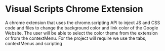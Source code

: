 # Visual Scripts Chrome Extension

A chrome extension that uses the chrome.scripting API to inject JS and CSS code and files to change the background color and link color of the Google Website. The user will be able to select the color theme from the extension or from the contextMenu. For the project will require we use the tabs, contextMenus and scripting
